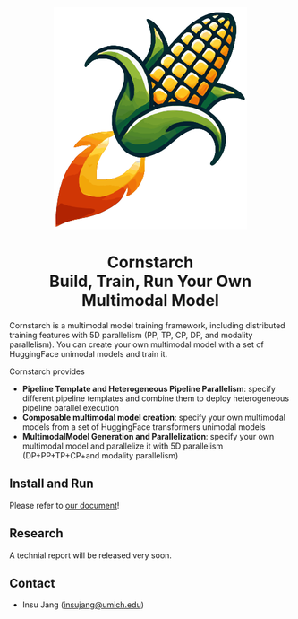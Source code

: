 <div align="center">

![Cornstarch Logo](https://raw.githubusercontent.com/cornstarch-org/Cornstarch/refs/heads/main/docs/assets/images/cornstarch.svg)

<h1>Cornstarch<br>
Build, Train, Run Your Own Multimodal Model</h1>
</div>

Cornstarch is a multimodal model training framework, including distributed training features with 5D parallelism (PP, TP, CP, DP, and modality parallelism).
You can create your own multimodal model with a set of HuggingFace unimodal models and train it.

Cornstarch provides

- **Pipeline Template and Heterogeneous Pipeline Parallelism**: specify different pipeline templates and combine them to deploy heterogeneous pipeline parallel execution
- **Composable multimodal model creation**: specify your own multimodal models from a set of HuggingFace transformers unimodal models
- **MultimodalModel Generation and Parallelization**: specify your own multimodal model and parallelize it with 5D parallelism (DP+PP+TP+CP+and modality parallelism)

## Install and Run

Please refer to [our document](https://cornstarch-org.github.io/getting_started)!

## Research

A technial report will be released very soon.

## Contact

- Insu Jang (insujang@umich.edu)